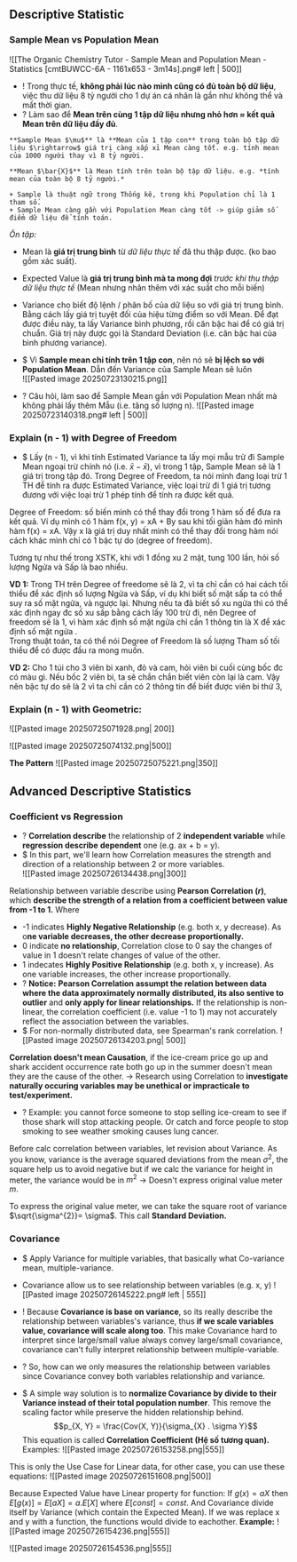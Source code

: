 ## Descriptive Statistic
### Sample Mean vs Population Mean
![[The Organic Chemistry Tutor - Sample Mean and Population Mean - Statistics [cmtBUWCC-6A - 1161x653 - 3m14s].png# left | 500]]
+ ! Trong thực tế, **không phải lúc nào mình cũng có đủ toàn bộ dữ liệu**, việc thu dữ liệu 8 tỷ người cho 1 dự án cá nhân là gần như không thể và mất thời gian. 
+ ? Làm sao để **Mean trên cùng 1 tập dữ liệu nhưng nhỏ hơn $\approx$ kết quả Mean trên dữ liệu đầy đủ**.   

```ad-success
**Sample Mean $\mu$** là **Mean của 1 tập con** trong toàn bộ tập dữ liệu $\rightarrow$ giá trị càng xấp xỉ Mean càng tốt. e.g. tính mean của 1000 người thay vì 8 tỷ người.

**Mean $\bar{X}$** là Mean tính trên toàn bộ tập dữ liệu. e.g. *tính mean của toàn bộ 8 tỷ người.* 
```

```ad-summary
+ Sample là thuật ngữ trong Thống kê, trong khi Population chỉ là 1 tham số.  
+ Sample Mean càng gần với Population Mean càng tốt -> giúp giảm số điểm dữ liệu để tính toán.
```


*Ôn tập:*
+ Mean là **giá trị trung bình** từ *dữ liệu thực tế* đã thu thập được. (ko bao gồm xác suất). 
+ Expected Value là **giá trị trung bình mà ta mong đợi** *trước khi thu thập dữ liệu thực tế* (Mean nhưng nhân thêm với xác suất cho mỗi biến)
	
+ Variance cho biết độ lệnh / phân bố của dữ liệu so với giá trị trung bình.
	Bằng cách lấy giá trị tuyệt đối của hiệu từng điểm so với Mean. Để đạt được điều này, ta lấy Variance bình phương, rồi căn bậc hai để có giá trị chuẩn. Giá trị này được gọi là Standard Deviation (i.e. căn bậc hai của bình phương variance).
	
+ $ Vì **Sample mean chỉ tính trên 1 tập con**, nên nó sẽ **bị lệch so với Population Mean**. Dẫn đến Variance của Sample Mean sẽ luôn  
![[Pasted image 20250723130215.png]]
+ ? Câu hỏi, làm sao để Sample Mean gần với Population Mean nhất mà không phải lấy thêm Mẫu (i.e. tăng số lượng n).
![[Pasted image 20250723140318.png# left | 500]]

### Explain (n - 1) with Degree of Freedom
+ $ Lấy (n - 1), vì khi tính Estimated Variance ta lấy mọi mẫu trừ đi Sample Mean ngoại trừ chính nó (i.e. $\bar{x} - \bar{x}$), vì trong 1 tập, Sample Mean sẽ là 1 giá trị trong tập đó. Trong Degree of Freedom, ta nói mình đang loại trừ 1 TH để tính ra được Estimated Variance, việc loại trừ đi 1 giá trị tương đương với việc loại trừ 1 phép tính để tính ra được kết quả. 


Degree of Freedom: số biến mình có thể thay đổi trong 1 hàm số để đưa ra kết quả. Ví dụ mình có 1 hàm f(x, y) = xA + By  sau khi tối giản hàm đó mình hàm f(x) = xA. Vậy x là giá trị duy nhất mình có thể thay đổi trong hàm nói cách khác mình chỉ có 1 bậc tự do (degree of freedom). 

Tương tự như thế trong XSTK, khi với 1 đồng xu 2 mặt, tung 100 lần, hỏi số lượng Ngửa và Sấp là bao nhiểu.

**VD 1:**  Trong TH trên Degree of freedome sẽ là 2, vì ta chỉ cần có hai cách tối thiểu để xác định số lượng Ngửa và Sấp, ví dụ khi biết số mặt sấp ta có thể suy ra số mặt ngửa, và ngược lại.
	Nhưng nếu ta đã biết số xu ngửa thì có thể xác định ngay đc số xu sấp bằng cách lấy 100 trừ đi, nên Degree of freedom sẽ là 1, vì hàm xác định số mặt ngửa chỉ cần 1 thông tin là X để xác định số mặt ngửa
		.   
		Trong thuật toán, ta có thể nói Degree of Freedom là số lượng Tham số tối thiểu để có được đầu ra mong muốn. 

**VD 2:** Cho 1 túi cho 3 viên bi xanh, đỏ và cam, hỏi viên bi cuối cùng bốc đc có màu gì.
	Nếu bốc 2 viên bi, ta sẽ chắn chắn biết viên còn lại là cam. Vậy nên bậc tự do sẽ là 2 vì ta chỉ cần có 2 thông tin để biết được viên bi thứ 3,  

### Explain (n - 1) with Geometric:
![[Pasted image 20250725071928.png| 200]]

![[Pasted image 20250725074132.png|500]]

**The Pattern**
![[Pasted image 20250725075221.png|350]]


## Advanced Descriptive Statistics
### Coefficient vs Regression
+ ? **Correlation describe** the relationship of 2 **independent variable** while **regression describe** **dependent** one (e.g. ax + b = y). 
+ $ In this part, we'll learn how Correlation measures the strength and direction of a relationship between 2 or more variables.   
![[Pasted image 20250726134438.png|300]]

Relationship between variable describe using **Pearson Correlation $(r)$**, which **describe the strength of a relation from a coefficient between value from -1 to 1.** Where
+ -1 indicates **Highly Negative Relationship** (e.g. both x, y decrease). As o**ne variable decreases, the other decrease proportionally.**
+ 0 indicate **no relationship**, Correlation close to 0 say the changes of value in 1 doesn't relate changes of value of the other.   
+ 1 indecates **Highly Positive Relationship** (e.g. both x, y increase). As one variable increases, the other increase proportionally.
+ ? **Notice:** **Pearson Correlation assumpt the relation between data where the data approximately normally distributed, its also sentive to outlier** and **only apply for linear relationships.** If the relationship is non-linear, the correlation coefficient (i.e. value -1 to 1)  may not accurately reflect the association between the variables. 
+ $ For non-normally distributed data, see Spearman's rank correlation. 
![[Pasted image 20250726134203.png| 500]]


**Correlation doesn't mean Causation**, if the ice-cream price go up and shark accident occurrence rate both go up in the summer doesn't mean they are the cause of the other. 
-> Research using Correlation to **investigate naturally occuring variables may be unethical or impracticale to test/experiment.**
+ ? Example: you cannot force someone to stop selling ice-cream to see if those shark will stop attacking people. Or catch and force people to stop smoking to see weather smoking causes lung cancer.       

Before calc correlation between variables, let revision about Variance. As you know, variance is the average squared deviations from the mean $\sigma^2$, the square help us to avoid negative but if we calc the variance for height in meter, the variance would be in $m^2$ -> Doesn't express original value meter $m$.

To express the original value meter, we can take the square root of variance $\sqrt{\sigma^{2}}= \sigma$. This call **Standard Deviation.**

### Covariance
+ $ Apply Variance for multiple variables, that basically what Co-variance mean, multiple-variance. 
+ Covariance allow us to see relationship between variables (e.g. x, y) 
![[Pasted image 20250726145222.png# left | 555]]
+ ! Because **Covariance is base on variance**, so its really describe the relationship between variables's variance, thus **if we scale variables value, covariance will scale along too**. This make Covariance hard to interpret since large/small value always convey large/small covariance,  covariance can't fully interpret relationship between multiple-variable. 
+ ? So, how can we only measures the relationship between variables since Covariance convey both variables relationship and variance.

+ $ A simple way solution is to **normalize Covariance by divide to their Variance instead of their total population number**. This remove the scaling factor while preserve the hidden relationship behind. 
$$p_{X, Y} = \frac{Cov(X, Y)}{\sigma_{X} . \sigma Y}$$
This equation is called **Correlation Coefficient (Hệ số tương quan).** Examples:
![[Pasted image 20250726153258.png|555]]

This is only the Use Case for Linear data, for other case, you can use these equations:
![[Pasted image 20250726151608.png|500]]

Because Expected Value have Linear property for function:
If $g(x) = aX$ then $E[g(x)] = E[aX] = a.E[X]$ where $E[const] = const$. And Covariance divide itself by Variance (which contain the Expected Mean). If we was replace x and y with a function, the functions would divide to eachother.
**Example:** 
![[Pasted image 20250726154236.png|555]]

![[Pasted image 20250726154536.png|555]]



